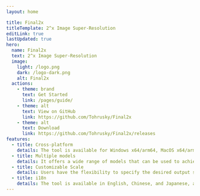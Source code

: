 ```yaml
---
layout: home

title: Final2x
titleTemplate: 2^x Image Super-Resolution
editLink: true
lastUpdated: true
hero:
  name: Final2x
  text: 2^x Image Super-Resolution
  image:
    light: /logo.png
    dark: /logo-dark.png
    alt: Final2x
  actions:
    - theme: brand
      text: Get Started
      link: /pages/guide/
    - theme: alt
      text: View on GitHub
      link: https://github.com/Tohrusky/Final2x
    - theme: alt
      text: Download
      link: https://github.com/Tohrusky/Final2x/releases
features:
  - title: Cross-platform
    details: The tool is available for Windows x64/arm64, MacOS x64/arm64, and Linux x64, allowing users to enjoy the benefits of super-resolution regardless of their operating system.
  - title: Multiple models
    details: It offers a wide range of models that can be used to achieve different levels of super-resolution, allowing users to choose the one that best suits their specific needs.
  - title: Customizable Scale
    details: Users have the flexibility to specify the desired output size for their images, ranging from small enhancements to large-scale super-resolution.
  - title: i18n
    details: The tool is available in English, Chinese, and Japanese, allowing users from different countries to enjoy the benefits of super-resolution.
---
```


